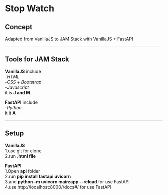 # Stop Watch
## Concept

Adapted from VanillaJS to JAM Stack with VanillaJS + FastAPI</br>

-----------------------------------------------------------------------------------------------------

## Tools for JAM Stack

**VanillaJS** include</br>
-*HTML*</br>
-*CSS* + *Bootstrap*</br>
-*Javascript*</br>
it is **J and M**.

**FastAPI** include</br>
-*Python*</br>
it it **A**

------------------------------------------------------------------------------------------

## Setup
**VanillaJS**</br>
1.use git for clone</br>
2.run **.html file**</br>

**FastAPI**</br>
1.Open **api** folder</br>
2.run **pip install fastapi uvicorn**</br>
3.and **python -m uvicorn main:app --reload** for use FastAPI</br>
4.use http://localhost:8000//docs#/ for use FastAPI
